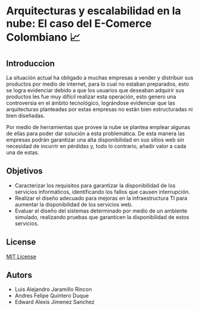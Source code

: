 # Arquitecturas y escalabilidad en la nube: El caso del E-Comerce Colombiano :chart_with_upwards_trend:

## Introduccion
La situación actual ha obligado a muchas empresas a vender y distribuir sus productos por medio de internet, para lo cual no estaban preparados, esto se logra evidenciar debido a que los usuarios que deseaban adquirir sus productos les fue muy difícil realizar esta operación, esto genero una controversia en el ámbito tecnológico, lográndose evidenciar que las arquitecturas planteadas por estas empresas no están bien estructuradas ni bien diseñadas. 

Por medio de herramientas que provee la nube se plantea emplear algunas de ellas para poder dar solución a esta problemática. De esta manera las empresas podrán garantizar una alta disponibilidad en sus sitios web sin necesidad de incurrir en pérdidas y, todo lo contrario, añadir valor a cada una de estas.

## Objetivos
* Caracterizar los requisitos para garantizar la disponibilidad de los servicios informáticos, identificando los fallos que causen interrupción.
* Realizar el diseño adecuado para mejoras en la infraestructura TI para aumentar la disponibilidad de los servicios web. 
* Evaluar el diseño del sistemas determinado por medio de un ambiente simulado, realizando pruebas que garanticen la disponibilidad de estos servicios.




## License
[MIT License ](/LICENSE)

## Autors
* Luis Alejandro Jaramillo Rincon
* Andres Felipe Quintero Duque
* Edward Alexis Jimenez Sanchez
